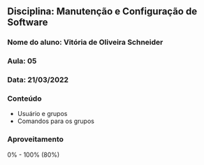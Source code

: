 ## Disciplina: Manutenção e Configuração de Software
### Nome do aluno: Vitória de Oliveira Schneider
### Aula: 05
### Data: 21/03/2022

### Conteúdo
- Usuário e grupos
- Comandos para os grupos


### Aproveitamento
0% - 100% (80%)
